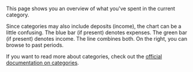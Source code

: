 This page shows you an overview of what you've spent in the current category.

Since categories may also include deposits (income), the chart can be a little confusing. The blue bar (if present) denotes expenses. The green bar (if present) denotes income. The line combines both. On the right, you can browse to past periods.

If you want to read more about categories, check out the [official documentation on categories](https://docs.firefly-iii.org/concepts/categories).